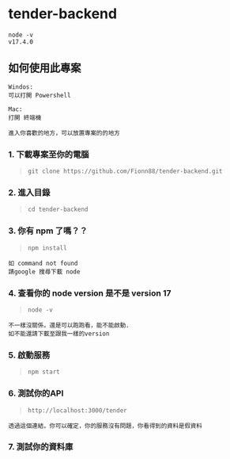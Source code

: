 # tender-backend

```
node -v
v17.4.0
```

## 如何使用此專案

```
Windos:
可以打開 Powershell

Mac:
打開 終端機

進入你喜歡的地方，可以放置專案的的地方
```

### 1. 下載專案至你的電腦

> `git clone https://github.com/Fionn88/tender-backend.git`

### 2. 進入目錄

> `cd tender-backend`

### 3. 你有 npm 了嗎？？

> `npm install`
```
如 command not found
請google 搜尋下載 node
```

### 4. 查看你的 node version 是不是 version 17

> `node -v`

```
不一樣沒關係，還是可以跑跑看，能不能啟動.
如不能還請下載至跟我一樣的version
```

### 5. 啟動服務

> `npm start`

### 6. 測試你的API

> `http://localhost:3000/tender`

```
透過這個連結，你可以確定，你的服務沒有問題，你看得到的資料是假資料
```

### 7. 測試你的資料庫